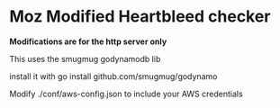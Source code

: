 Moz Modified Heartbleed checker
===

**Modifications are for the http server only**

This uses the smugmug godynamodb lib

install it with
   go install github.com/smugmug/godynamo

Modify ./conf/aws-config.json to include your AWS credentials


